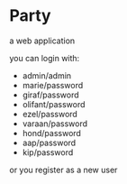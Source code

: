 # Party
a web application

you can login with: 
* admin/admin
* marie/password
* giraf/password 
* olifant/password
* ezel/password
* varaan/password
* hond/password
* aap/password
* kip/password

or you register as a new user 